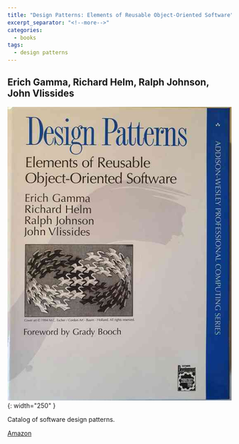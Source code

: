 ```yaml
---
title: "Design Patterns: Elements of Reusable Object-Oriented Software"
excerpt_separator: "<!--more-->"
categories:
  - books
tags:
  - design patterns
---
```



##  Erich Gamma, Richard Helm, Ralph Johnson, John Vlissides


![alt text](/images/book_covers/gang4.jpg "Title"){: width="250" }

<!--more-->

Catalog of software design patterns.



[Amazon](https://www.amazon.com/Design-Patterns-Elements-Reusable-Object-Oriented/dp/0201633612/)




